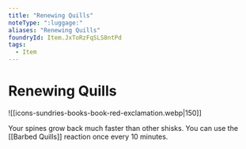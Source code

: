 ```yaml
---
title: "Renewing Quills"
noteType: ":luggage:"
aliases: "Renewing Quills"
foundryId: Item.JxToRzFqSLS8ntPd
tags:
  - Item
---
```


# Renewing Quills
![[icons-sundries-books-book-red-exclamation.webp|150]]

Your spines grow back much faster than other shisks. You can use the [[Barbed Quills]] reaction once every 10 minutes.
